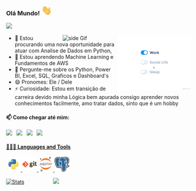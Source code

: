   ### Olá Mundo!  <img src="https://github.com/ehoclayton/ehoclayton/blob/master/assets/Hi.gif" width="29px">
  ![](https://komarev.com/ghpvc/?username=ehoclayton&label=Profile%20Visits&color=blue&style=for-the-badge)
  
<img src="https://github.com/ehoclayton/ehoclayton/blob/master/assets/life_balance.gif" alt="side Image" align="right" width="200" height="auto" />
<a href="https://ko-fi.com/ehoclayton"> <img src="https://media3.giphy.com/media/ZEB6yFbLnhyQf7g3hn/giphy.gif" alt="side Gif" align="right" width="150" height="auto"/> </a>
  
  - 🔭 Estou procurando uma nova oportunidade para atuar com Analise de Dados em Python,
  - 🌱 Estou aprendendo Machine Learning e Fundamentos de AWS
  - 💬 Pergunte-me sobre os Python, Power BI, Excel, SQL, Graficos e Dashboard's
  - 😄 Pronomes: Ele / Dele
  - ⚡ Curiosidade: Estou em transição de carreira devido minha Lógica bem apurada consigo aprender novos conhecimentos facilmente, amo tratar dados, sinto que é um hobby
  
  #### 📫 Como chegar até mim:
  
  [<img src="https://img.icons8.com/color/48/000000/linkedin.png" width="3.5%"/>](https://www.linkedin.com/in/clayton-fausto-oliveira-108787143/)  &nbsp; [<img src="https://img.icons8.com/fluent/48/000000/facebook-new.png" width="3.5%"/>](https://www.facebook.com/profile.php?id=100084745527321)  &nbsp; [<img src="https://img.icons8.com/fluent/48/000000/instagram-new.png" width="3.5%"/>](https://www.instagram.com/claytonrievilo/)  &nbsp; <a href="mailto:clayton.oliveira1@outlook.com"> <img src="https://img.icons8.com/fluent/48/000000/gmail.png" width="3.5%"/>
  
  #### 👨🏻‍💻 Languages and Tools <br />
  <code><img height="40" src="https://raw.githubusercontent.com/github/explore/80688e429a7d4ef2fca1e82350fe8e3517d3494d/topics/python/python.png"></code>
  <code><img height="40" src="https://raw.githubusercontent.com/github/explore/80688e429a7d4ef2fca1e82350fe8e3517d3494d/topics/git/git.png"></code>
  <code><img height="40" src="https://raw.githubusercontent.com/github/explore/80688e429a7d4ef2fca1e82350fe8e3517d3494d/topics/jupyter-notebook/jupyter-notebook.png"></code>
  <code><img height="40" src="https://raw.githubusercontent.com/github/explore/80688e429a7d4ef2fca1e82350fe8e3517d3494d/topics/postgresql/postgresql.png"></code>
  
  [![Stats](https://github-readme-stats.vercel.app/api?username=ehoclayton&show_icons=true&theme=highcontrast )](https://github-readme-stats.vercel.app/api?username=ehoclayton&show_icons=true&theme=highcontrast )&nbsp; &nbsp; &nbsp; &nbsp; &nbsp; &nbsp; &nbsp; &nbsp; &nbsp; &nbsp; <img src="https://github.com/ehoclayton/ehoclayton/blob/master/assets/saved.gif" width="195">
  

  
